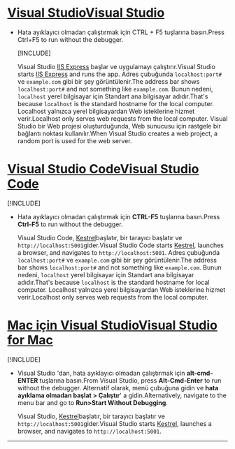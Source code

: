# <a name="visual-studiotabvisual-studio"></a>[<span data-ttu-id="76459-101">Visual Studio</span><span class="sxs-lookup"><span data-stu-id="76459-101">Visual Studio</span></span>](#tab/visual-studio)

* <span data-ttu-id="76459-102">Hata ayıklayıcı olmadan çalıştırmak için CTRL + F5 tuşlarına basın.</span><span class="sxs-lookup"><span data-stu-id="76459-102">Press Ctrl+F5 to run without the debugger.</span></span>

  [!INCLUDE[](~/includes/trustCertVS.md)]

  <span data-ttu-id="76459-103">Visual Studio [IIS Express](/iis/extensions/introduction-to-iis-express/iis-express-overview) başlar ve uygulamayı çalıştırır.</span><span class="sxs-lookup"><span data-stu-id="76459-103">Visual Studio starts [IIS Express](/iis/extensions/introduction-to-iis-express/iis-express-overview) and runs the app.</span></span> <span data-ttu-id="76459-104">Adres çubuğunda `localhost:port#` ve `example.com` gibi bir şey görüntülenir.</span><span class="sxs-lookup"><span data-stu-id="76459-104">The address bar shows `localhost:port#` and not something like `example.com`.</span></span> <span data-ttu-id="76459-105">Bunun nedeni, `localhost` yerel bilgisayar için Standart ana bilgisayar adıdır.</span><span class="sxs-lookup"><span data-stu-id="76459-105">That's because `localhost` is the standard hostname for the local computer.</span></span> <span data-ttu-id="76459-106">Localhost yalnızca yerel bilgisayardan Web isteklerine hizmet verir.</span><span class="sxs-lookup"><span data-stu-id="76459-106">Localhost only serves web requests from the local computer.</span></span> <span data-ttu-id="76459-107">Visual Studio bir Web projesi oluşturduğunda, Web sunucusu için rastgele bir bağlantı noktası kullanılır.</span><span class="sxs-lookup"><span data-stu-id="76459-107">When Visual Studio creates a web project, a random port is used for the web server.</span></span>
 
# <a name="visual-studio-codetabvisual-studio-code"></a>[<span data-ttu-id="76459-108">Visual Studio Code</span><span class="sxs-lookup"><span data-stu-id="76459-108">Visual Studio Code</span></span>](#tab/visual-studio-code)

  [!INCLUDE[](~/includes/trustCertVSC.md)]

* <span data-ttu-id="76459-109">Hata ayıklayıcı olmadan çalıştırmak için **CTRL-F5** tuşlarına basın.</span><span class="sxs-lookup"><span data-stu-id="76459-109">Press **Ctrl-F5** to run without the debugger.</span></span>

  <span data-ttu-id="76459-110">Visual Studio Code, [Kestrel](xref:fundamentals/servers/kestrel)başlatır, bir tarayıcı başlatır ve `http://localhost:5001`gider.</span><span class="sxs-lookup"><span data-stu-id="76459-110">Visual Studio Code starts [Kestrel](xref:fundamentals/servers/kestrel), launches a browser, and navigates to `http://localhost:5001`.</span></span> <span data-ttu-id="76459-111">Adres çubuğunda `localhost:port#` ve `example.com` gibi bir şey görüntülenir.</span><span class="sxs-lookup"><span data-stu-id="76459-111">The address bar shows `localhost:port#` and not something like `example.com`.</span></span> <span data-ttu-id="76459-112">Bunun nedeni, `localhost` yerel bilgisayar için Standart ana bilgisayar adıdır.</span><span class="sxs-lookup"><span data-stu-id="76459-112">That's because `localhost` is the standard hostname for  local computer.</span></span> <span data-ttu-id="76459-113">Localhost yalnızca yerel bilgisayardan Web isteklerine hizmet verir.</span><span class="sxs-lookup"><span data-stu-id="76459-113">Localhost only serves web requests from the local computer.</span></span>

  
# <a name="visual-studio-for-mactabvisual-studio-mac"></a>[<span data-ttu-id="76459-114">Mac için Visual Studio</span><span class="sxs-lookup"><span data-stu-id="76459-114">Visual Studio for Mac</span></span>](#tab/visual-studio-mac)

  [!INCLUDE[](~/includes/trustCertMac.md)]

* <span data-ttu-id="76459-115">Visual Studio 'dan, hata ayıklayıcı olmadan çalıştırmak için **alt-cmd-ENTER** tuşlarına basın.</span><span class="sxs-lookup"><span data-stu-id="76459-115">From Visual Studio, press **Alt-Cmd-Enter** to run without the debugger.</span></span> <span data-ttu-id="76459-116">Alternatif olarak, menü çubuğuna gidin ve **hata ayıklama olmadan başlat > Çalıştır**' a gidin.</span><span class="sxs-lookup"><span data-stu-id="76459-116">Alternatively, navigate to the menu bar and go to **Run>Start Without Debugging**.</span></span>

  <span data-ttu-id="76459-117">Visual Studio, [Kestrel](xref:fundamentals/servers/kestrel)başlatır, bir tarayıcı başlatır ve `http://localhost:5001`gider.</span><span class="sxs-lookup"><span data-stu-id="76459-117">Visual Studio starts [Kestrel](xref:fundamentals/servers/kestrel), launches a browser, and navigates to `http://localhost:5001`.</span></span>

<!-- End of VS tabs -->

---